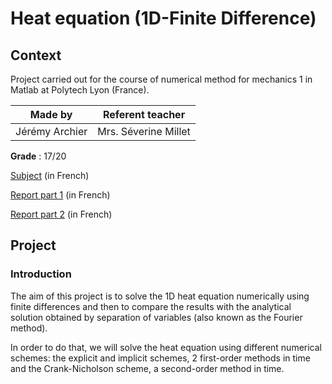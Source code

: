 # Heat equation (1D-Finite Difference)
## Context
Project carried out for the course of numerical method for mechanics 1 in Matlab at Polytech Lyon (France).

| Made by | Referent teacher | 
| ------------- |:-------------:|
| Jérémy Archier | Mrs. Séverine Millet |

**Grade** : 17/20

[Subject](Report/Enonce_TP_differences_finies_1D.pdf) (in French)

[Report part 1](Report/Compte_rendu_MNM1_partie_1.pdf) (in French)

[Report part 2](Report/Compte_rendu_MNM1_partie_1.pdf) (in French)


## Project
### Introduction
The aim of this project is to solve the 1D heat equation numerically using finite differences and then to compare the results with the analytical solution obtained by separation of variables (also known as the Fourier method).

In order to do that, we will solve the heat equation using different numerical schemes: the explicit and implicit schemes, 2 first-order methods in time and the Crank-Nicholson scheme, a second-order method in time.
